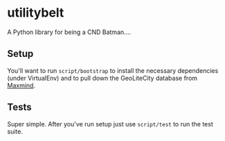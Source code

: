 utilitybelt
===========

A Python library for being a CND Batman....

## Setup
You'll want to run ```script/bootstrap``` to install the necessary dependencies (under VirtualEnv) and to pull down the GeoLiteCity database from [Maxmind](https://www.maxmind.com/en/home).

## Tests
Super simple. After you've run setup just use ```script/test``` to run the test suite.
